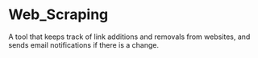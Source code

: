 # Web_Scraping
A tool that keeps track of link additions and removals from websites, and sends email notifications if there is a change.
